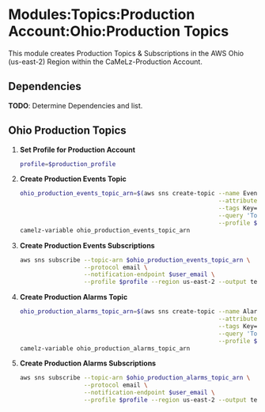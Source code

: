 # Modules:Topics:Production Account:Ohio:Production Topics

This module creates Production Topics & Subscriptions in the AWS Ohio (us-east-2) Region within the
CaMeLz-Production Account.

## Dependencies

**TODO**: Determine Dependencies and list.

## Ohio Production Topics

1. **Set Profile for Production Account**

    ```bash
    profile=$production_profile
    ```

1. **Create Production Events Topic**

    ```bash
    ohio_production_events_topic_arn=$(aws sns create-topic --name Events \
                                                            --attributes "DisplayName=CMLP Events" \
                                                            --tags Key=Name,Value=Production-Events-Topic Key=Company,Value=CaMeLz Key=Environment,Value=Production \
                                                            --query 'TopicArn' \
                                                            --profile $profile --region us-east-2 --output text)
    camelz-variable ohio_production_events_topic_arn
    ```

1. **Create Production Events Subscriptions**

    ```bash
    aws sns subscribe --topic-arn $ohio_production_events_topic_arn \
                      --protocol email \
                      --notification-endpoint $user_email \
                      --profile $profile --region us-east-2 --output text
    ```

1. **Create Production Alarms Topic**

    ```bash
    ohio_production_alarms_topic_arn=$(aws sns create-topic --name Alarms \
                                                            --attributes "DisplayName=CMLP Alarms" \
                                                            --tags Key=Name,Value=Production-Alarms-Topic Key=Company,Value=CaMeLz Key=Environment,Value=Production \
                                                            --query 'TopicArn' \
                                                            --profile $profile --region us-east-2 --output text)
    camelz-variable ohio_production_alarms_topic_arn
    ```

1. **Create Production Alarms Subscriptions**

    ```bash
    aws sns subscribe --topic-arn $ohio_production_alarms_topic_arn \
                      --protocol email \
                      --notification-endpoint $user_email \
                      --profile $profile --region us-east-2 --output text
    ```
